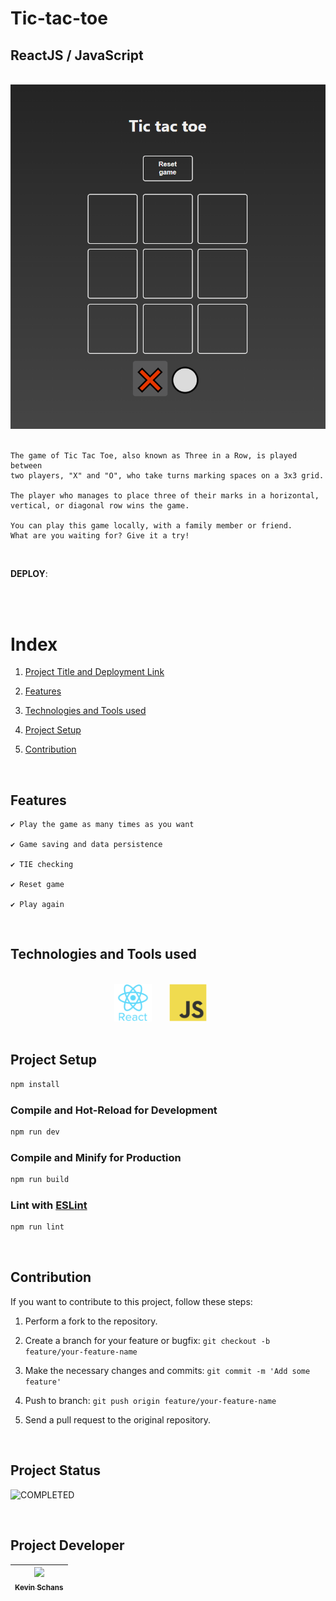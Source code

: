 # Tic-tac-toe
## ReactJS / JavaScript

<br>

<div align="center">
  <img
    src="public/readme/project-overview.png"
    alt="Project overview"
    width="650"
  >
</div>

<br>

<div>

    The game of Tic Tac Toe, also known as Three in a Row, is played between
    two players, "X" and "O", who take turns marking spaces on a 3x3 grid.

    The player who manages to place three of their marks in a horizontal,
    vertical, or diagonal row wins the game.

    You can play this game locally, with a family member or friend.
    What are you waiting for? Give it a try!

</div>

<br>

**DEPLOY**:
<br>


<br>
<br>

# Index

1. [Project Title and Deployment Link](#tic-tac-toe)

2. [Features](#features)

3. [Technologies and Tools used](#technologies-and-tools-used)

4. [Project Setup](#project-setup)

5. [Contribution](#contribution)

<br>

## Features

<div>

    ✔️ Play the game as many times as you want

    ✔️ Game saving and data persistence

    ✔️ TIE checking

    ✔️ Reset game

    ✔️ Play again

</div>

<br>

## Technologies and Tools used

<div align="center">
  <br>
    <a href="https://reactjs.org/" target="_blank" rel="noreferrer"> <img src="https://raw.githubusercontent.com/devicons/devicon/master/icons/react/react-original-wordmark.svg" alt="React" width="60" height="60" style="margin-right: 24px"/></a>
    <a href="https://developer.mozilla.org/en-US/docs/Web/JavaScript" target="_blank" rel="noreferrer"> <img src="https://raw.githubusercontent.com/devicons/devicon/master/icons/javascript/javascript-original.svg" alt="JavaScript" width="60" height="60" style="margin-right: 24px" /></a>
</div>

<br>

## Project Setup

```sh
npm install
```

### Compile and Hot-Reload for Development

```sh
npm run dev
```

### Compile and Minify for Production

```sh
npm run build
```

### Lint with [ESLint](https://eslint.org/)

```sh
npm run lint
```

<br>

## Contribution

If you want to contribute to this project, follow these steps:

1. Perform a fork to the repository.

2. Create a branch for your feature or bugfix: `git checkout -b feature/your-feature-name`

3. Make the necessary changes and commits:  `git commit -m 'Add some feature'`

4. Push to branch: `git push origin feature/your-feature-name`

5. Send a pull request to the original repository.

<br>

## Project Status

![COMPLETED](https://img.shields.io/badge/COMPLETED-green.svg)

<br>

## Project Developer

| [<img src="https://avatars.githubusercontent.com/u/122877560?v=4" width=115><br><sub>Kevin Schans</sub>](https://github.com/KevinVanDerSchans) |
:------------------------------------------------------------------------------------------------------------------------------------------: |
